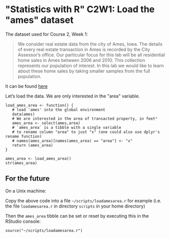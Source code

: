 # "Statistics with R" C2W1: Load the "ames" dataset

The dataset used for Course 2, Week 1:

> We consider real estate data from the city of Ames, Iowa. The details of every real estate transaction in Ames
> is recorded by the City Assessor’s office. Our particular focus for this lab will be all residential home sales
> in Ames between 2006 and 2010. This collection represents our population of interest. In this lab we would 
> like to learn about these home sales by taking smaller samples from the full population. 

It can be found [here](https://github.com/StatsWithR/statsr/tree/master/data)

Let’s load the data. We are only interested in the "area" variable.

````
load_ames_area <- function() {
   # load 'ames' into the global environment
   data(ames) 
   # We are interested in the area of transacted property, in feet² 
   ames_area <- select(ames,area)
   # `ames_area` is a tibble with a single variable
   # to rename column "area" to just "x" (one could also use dplyr's rename function)
   # names(ames_area)[names(ames_area) == "area"] <- "x"
   return (ames_area)
}

ames_area <- load_ames_area()
str(ames_area)
````

## For the future

On a Unix machine:

Copy the above code into a file `~/scripts/loadamesarea.r` for example (i.e. the file `loadamesarea.r` in directory `scripts` in your home directory)

Then the `ames_area` tibble can be set or reset by executing this in the RStudio console:

````
source("~/scripts/loadamesarea.r")
````
